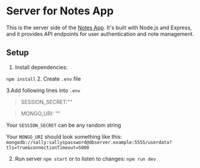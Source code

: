 # Server for Notes App

This is the server side of the [Notes App](https://github.com/Corxl/NotesAppClient). It's built with Node.js and Express, and it provides API endpoints for user authentication and note management.

## Setup

1. Install dependencies:

`
npm install
`
2. Create `.env` file

3.Add following lines into `.env`
> SESSION_SECRET:"<your-auth-sesson-secret>"

> MONGO_URI: "<mongoDB-uri>"

Your `SESSION_SECRET` can be any random string

Your `MONGO_URI` should look something like this: `mongodb://sally:sallyspassword@dbserver.example:5555/userdata?tls=true&connectionTimeout=5000`

2. Run server
`
npm start
`
or to listen to changes: 
`
npm run dev
`
